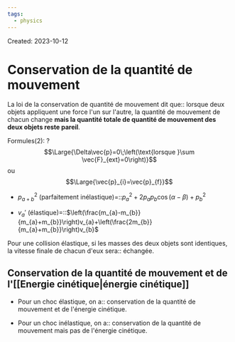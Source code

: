 ```yaml
---
tags:
  - physics
---
```

Created: 2023-10-12

# Conservation de la quantité de mouvement
La loi de la conservation de quantité de mouvement dit que:: lorsque deux objets appliquent une force l'un sur l'autre, la quantité de mouvement de chacun change **mais la quantité totale de quantité de mouvement des deux objets reste pareil**.
<!--SR:!2024-02-09,28,160-->

Formules(2):
?
$$\Large{\Delta\vec{p}=0\;\left(\text{lorsque }\sum \vec{F}_{ext}=0\right)}$$
ou
$$\Large{\vec{p}_{i}=\vec{p}_{f}}$$
<!--SR:!2024-02-09,53,210-->

- $p_{a+b}^{2}$ (parfaitement inélastique)=::$p_{a}^{2}+2p_{a}p_{b}\cos(\alpha-\beta)+p_{b}^{2}$
<!--SR:!2024-04-19,90,222-->
- $v_{a}'$ (élastique)=::$\left(\frac{m_{a}-m_{b}}{m_{a}+m_{b}}\right)v_{a}+\left(\frac{2m_{b}}{m_{a}+m_{b}}\right)v_{b}$
<!--SR:!2024-02-07,11,234-->


Pour une collision élastique, si les masses des deux objets sont identiques, la vitesse finale de chacun d'eux sera:: échangée.
<!--SR:!2024-02-12,16,254-->

## Conservation de la quantité de mouvement et de l'[[Energie cinétique|énergie cinétique]]
- Pour un choc élastique, on a:: conservation de la quantité de mouvement et de l'énergie cinétique.
<!--SR:!2024-02-21,70,230-->
- Pour un choc inélastique, on a:: conservation de la quantité de mouvement mais pas de l'énergie cinétique.
<!--SR:!2024-03-13,84,230-->

